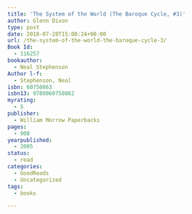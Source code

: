 ```yaml
---
title: 'The System of the World (The Baroque Cycle, #3)'
author: Glenn Dixon
type: post
date: 2018-07-28T15:08:24+00:00
url: /the-system-of-the-world-the-baroque-cycle-3/
Book Id:
  - 116257
bookauthor:
  - Neal Stephenson
Author l-f:
  - Stephenson, Neal
isbn: 60750863
isbn13: 9780060750862
myrating:
  - 5
publisher:
  - William Morrow Paperbacks
pages:
  - 908
yearpublished:
  - 2005
status:
  - read
categories:
  - GoodReads
  - Uncategorized
tags:
  - books

---
```


